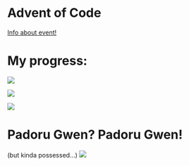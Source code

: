 # Advent of Code
[Info about event!](https://adventofcode.com/2021/about)

# My progress:
![](https://img.shields.io/badge/day%20📅-10-blue)

![](https://img.shields.io/badge/stars%20⭐-18-yellow)

![](https://img.shields.io/badge/days%20completed-9-red)

# Padoru Gwen? Padoru Gwen!

(but kinda possessed...)
![](https://preview.redd.it/rc35757402281.png?width=1080&crop=smart&auto=webp&s=bf1a56b7be1e42c172b2a935f94aa0b7ffecb32b)